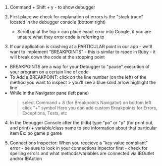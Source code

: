 <!-- Debugging in XCode --> 

1. Command + Shift + y - to show debugger 

2. First place we check for explanation of errors is the "stack trace" located in the debugger console (bottom right)
    - Scroll up at the top > can place exact error into Google, if you are unsure what they error code is referring to 
    
3. If our application is crashing at a PARTICULAR point in our app - we'll want to implement "BREAKPOINTS" - this is similar to rspec in Ruby - it will break down the code at the stopping point 
  - BREAKPOINTS are a way for your Debugger to "pause" execution of your program on a certain line of code 
  - To Add a BREAKPOINT: click on the line number (on the left) of the method you want to inspect > you'll see a blue solid arrow highlight the line
  - While in the Navigator pane (left pane)
    > select Command + 8 (for Breakpoints Navigator)
    > on bottom left 
    > click "+" symbol 
    > Here you can add custom Breakpoints for Errors, Exceptions, Tests, etc 

4. In the Debugger Console after the (lldb) type "po"  or "p" (for print out, and print) + variable/class name to see information about that particular item 
    Ex: po game 
        p game 
        
5. Connections Inspector: When you receieve a "key value compliant" error - be sure to look in your connections inpector first - check for spelling errors and what methods/variables are connected via IBOutlet and/or IBAction 